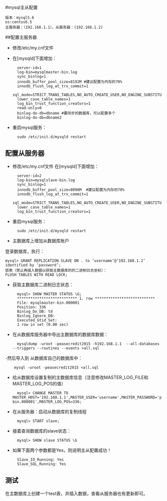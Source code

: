 #mysql主从配置

    版本：mysql5.6
    os:centos6.5
    主服务器：（192.168.1.1），从服务器：(192.168.1.2)

##配置主服务器

- 修改/etc/my.cnf文件 
- 在[mysqld]下面增加：

        server-id=1
        log-bin=mysqlmaster-bin.log
        sync_binlog=1
        innodb_buffer_pool_size=8192M #建议配置为内存的70%
        innodb_flush_log_at_trx_commit=1
        sql_mode=STRICT_TRANS_TABLES,NO_AUTO_CREATE_USER,NO_ENGINE_SUBSTITUTION,NO_AUTO_VALUE_ON_ZERO
        lower_case_table_names=1
        log_bin_trust_function_creators=1
        read-only=0
        binlog-do-db=dbname #要同步的数据库，可以配置多个
        binlog-do-db=dbname2

- 重启mysql服务：

        sudo /etc/init.d/mysqld restart

## 配置从服务器

- 修改/etc/my.cnf文件 
 在[mysqld]下面增加：

        server-id=2
        log-bin=mysqlslave-bin.log
        sync_binlog=1
        innodb_buffer_pool_size=8096M  #建议配置为内存的70%
        innodb_flush_log_at_trx_commit=1
        sql_mode=STRICT_TRANS_TABLES,NO_AUTO_CREATE_USER,NO_ENGINE_SUBSTITUTION,NO_AUTO_VALUE_ON_ZERO
        lower_case_table_names=1
        log_bin_trust_function_creators=1
- 重启mysql服务：

        sudo /etc/init.d/mysqld restart
- 主数据库上增加从数据库账户

登录数据库，执行： 

    mysql> GRANT REPLICATION SLAVE ON . to ‘username’@’192.168.1.2’ identified by ‘password’; 
    锁表（禁止再插入数据以获取主数据库的的二进制日志坐标）： 
    FLUSH TABLES WITH READ LOCK;

- 获取主数据库二进制日志状态：

        mysql> SHOW MASTER STATUS \G;
        *************************** 1. row ***************************
        File: mysqlmaster-bin.000001
        Position: 336
        Binlog_Do_DB: td
        Binlog_Ignore_DB: 
        Executed_Gtid_Set: 
        1 row in set (0.00 sec)
- 在从数据库服务器中导出主数据库的数据库数据：

        mysqldump -uroot -peasecredit2015 -h192.168.1.1  --all-databases  --triggers --routines --events >all.sql
-然后导入到 从数据库自己的数据库中：

        mysql -uroot -peasecredit2015 <all.sql
- 给从数据库设置复制的主数据库信息（注意修改MASTER_LOG_FILE和MASTER_LOG_POS的值）

        mysql> CHANGE MASTER TO MASTER_HOST='192.168.1.1',MASTER_USER='username',MASTER_PASSWORD='password',MASTER_LOG_FILE='mysqlmaster-bin.000001',MASTER_LOG_POS=336;
- 在从服务器：启动从数据库的复制线程

        mysql> START slave;
- 接着查询数据库的slave状态：

        mysql> SHOW slave STATUS \G
- 如果下面两个参数都是Yes，则说明主从配置成功！

        Slave_IO_Running: Yes        
        Slave_SQL_Running: Yes
## 测试

在主数据库上创建一个test表，并插入数据，查看从服务器也有更新即可。